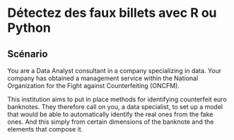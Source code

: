 # Détectez des faux billets avec R ou Python

## Scénario

You are a Data Analyst consultant in a company specializing in data. Your company has obtained a management service within the National Organization for the Fight against Counterfeiting (ONCFM).

This institution aims to put in place methods for identifying counterfeit euro banknotes. They therefore call on you, a data specialist, to set up a model that would be able to automatically identify the real ones from the fake ones. And this simply from certain dimensions of the banknote and the elements that compose it.
